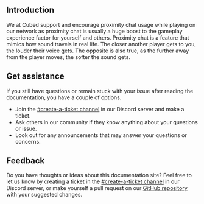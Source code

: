 ## Introduction
We at Cubed support and encourage proximity chat usage while playing on our network as proximity chat is usually a huge boost to the gameplay experience factor for yourself and others. Proximity chat is a feature that mimics how sound travels in real life. The closer another player gets to you, the louder their voice gets. The opposite is also true, as the further away from the player moves, the softer the sound gets.
## Get assistance
If you still have questions or remain stuck with your issue after reading the documentation, you have a couple of options.

- Join the [#create-a-ticket channel](https://discord.gg/rEzBArpASK) in our Discord server and make a ticket.
- Ask others in our community if they know anything about your questions or issue.
- Look out for any announcements that may answer your questions or concerns.
## Feedback
Do you have thoughts or ideas about this documentation site? Feel free to let us know by creating a ticket in the [#create-a-ticket channel](https://discord.gg/rEzBArpASK) in our Discord server, or make yourself a pull request on our [GitHub repository](https://github.com/cubed-mc/cubed-wiki) with your suggested changes.